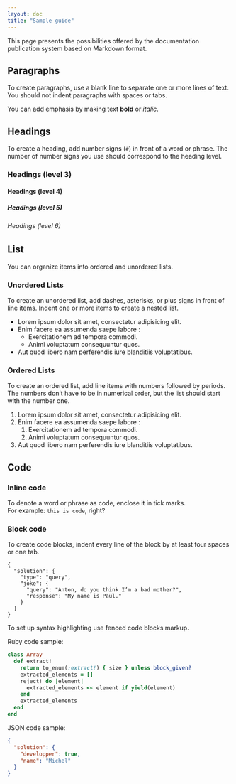 ```yaml
---
layout: doc
title: "Sample guide"
---
```


<aside class="important">
  <p>
    This page presents the possibilities offered by the documentation publication system based on Markdown format.
  </p>
</aside>


## Paragraphs

To create paragraphs, use a blank line to separate one or more lines of text. You should not indent paragraphs with spaces or tabs.

You can add emphasis by making text **bold** or *italic*.


## Headings

To create a heading, add number signs (`#`) in front of a word or phrase. The number of number signs you use should correspond to the heading level.

### Headings (level 3)
#### Headings (level 4)
##### Headings (level 5)
###### Headings (level 6)


## List

You can organize items into ordered and unordered lists.

### Unordered Lists

To create an unordered list, add dashes, asterisks, or plus signs in front of line items. Indent one or more items to create a nested list.

* Lorem ipsum dolor sit amet, consectetur adipisicing elit.
* Enim facere ea assumenda saepe labore :
  * Exercitationem ad tempora commodi.
  * Animi voluptatum consequuntur quos.
* Aut quod libero nam perferendis iure blanditiis voluptatibus.

### Ordered Lists

To create an ordered list, add line items with numbers followed by periods. The numbers don’t have to be in numerical order, but the list should start with the number one.

1. Lorem ipsum dolor sit amet, consectetur adipisicing elit.
2. Enim facere ea assumenda saepe labore :
    1. Exercitationem ad tempora commodi.
    2. Animi voluptatum consequuntur quos.
3. Aut quod libero nam perferendis iure blanditiis voluptatibus.


## Code

### Inline code

To denote a word or phrase as code, enclose it in tick marks.<br />
For example: `this is code`, right?


### Block code

To create code blocks, indent every line of the block by at least four spaces or one tab.

    {
      "solution": {
        "type": "query",
        "joke": {
          "query": "Anton, do you think I’m a bad mother?",
          "response": "My name is Paul."
        }
      }
    }

To set up syntax highlighting use fenced code blocks markup.

Ruby code sample:

```ruby
class Array
  def extract!
    return to_enum(:extract!) { size } unless block_given?
    extracted_elements = []
    reject! do |element|
      extracted_elements << element if yield(element)
    end
    extracted_elements
  end
end
```


JSON code sample:

```json
{
  "solution": {
    "developper": true,
    "name": "Michel"
  }
}
```

